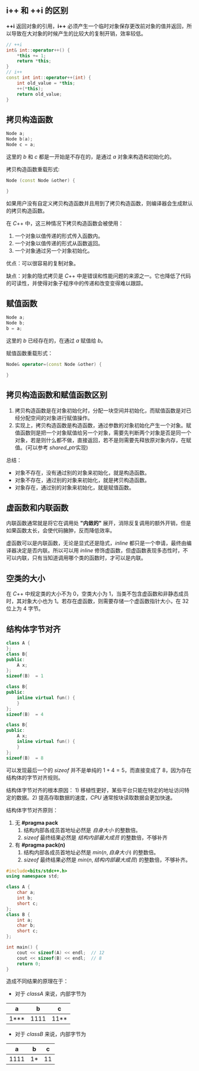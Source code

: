 ## i++ 和 ++i 的区别
**++i** 返回对象的引用，**i++** 必须产生一个临时对象保存更改前对象的值并返回，所以导致在大对象的时候产生的比较大的复制开销，效率较低。
```cpp
// ++i
int& int::operator++() {
	*this += 1;
	return *this;
}
// i++
const int int::operator++(int) {
	int old_value = *this;
	++(*this);
	return old_value;
}
```

## 拷贝构造函数
```cpp
Node a;
Node b(a);
Node c = a;
```
这里的 $b$ 和 $c$ 都是一开始是不存在的，是通过 $a$ 对象来构造和初始化的。

拷贝构造函数重载形式:
```cpp
Node (const Node &other) {	

}
```

如果用户没有自定义拷贝构造函数并且用到了拷贝构造函数，则编译器会生成默认的拷贝构造函数。

在 $C$++ 中，这三种情况下拷贝构造函数会被使用：
1. 一个对象以值传递的形式传入函数内。
2. 一个对象以值传递的形式从函数返回。
3. 一个对象通过另一个对象初始化。

优点：可以很容易的复制对象。

缺点：对象的隐式拷贝是 $C$++ 中是错误和性能问题的来源之一。它也降低了代码的可读性，并使得对象子程序中的传递和改变变得难以跟踪。


## 赋值函数
```cpp
Node a;
Node b;
b = a;
```
这里的 $b$ 已经存在的，在通过 $a$ 赋值给 $b$。

赋值函数重载形式：
```cpp
Node& operator=(const Node &other) {

}
```

## 拷贝构造函数和赋值函数区别
1. 拷贝构造函数是在对象初始化时，分配一块空间并初始化，而赋值函数是对已经分配空间的对象进行赋值操作。
2. 实现上，拷贝构造函数是构造函数，通过参数的对象初始化产生一个对象。赋值函数则是把一个对象赋值给另一个对象，需要先判断两个对象是否是同一个对象，若是则什么都不做，直接返回，若不是则需要先释放原对象内存，在赋值。(可以参考 $shared\_ptr$实现)

总结：
- 对象不存在，没有通过别的对象来初始化，就是构造函数。
- 对象不存在，通过别的对象来初始化，就是拷贝构造函数。
- 对象存在，通过别的对象来初始化，就是赋值函数。

## 虚函数和内联函数
内联函数通常就是将它在调用处 **"内敛的"** 展开，消除反复调用的额外开销，但是如果函数太长，会使代码臃肿，反而降低效率。

虚函数可以是内联函数，无论是显式还是隐式，$inline$ 都只是一个申请，最终由编译器决定是否内联。所以可以用 $inline$ 修饰虚函数，但虚函数表现多态性时，不可以内联，只有当知道调用哪个类的函数时，才可以是内联。

## 空类的大小
在 $C$++ 中规定类的大小不为 $0$，空类大小为 $1$，当类不包含虚函数和非静态成员时，其对象大小也为 $1$。若存在虚函数，则需要存储一个虚函数指针大小，在 $32$ 位上为 $4$ 字节。

## 结构体字节对齐
```cpp
class A {
};
class B{
public:
	A x;
};
sizeof(B)  = 1

class B{
public:
	inline virtual fun() {
	}
};
sizeof(B)  = 4

class B{
public:
	A x;
	inline virtual fun() {
	}
};
sizeof(B)  = 8
```
可以发现最后一个的 $sizeof$ 并不是单纯的 $1+4=5$，而直接变成了 $8$，因为存在结构体的字节对齐规则。

结构体字节对齐的根本原因： $1)$ 移植性更好，某些平台只能在特定的地址访问特定的数据。$2)$ 提高存取数据的速度，$CPU$ 通常按块读取数据会更加快速。

结构体字节对齐原则：
1. 无 **#pragma pack**
   1. 结构内部各成员首地址必然是 $自身大小$ 的整数倍。
   2. $sizeof$ 最终结果必然是 $结构内部最大成员$ 的整数倍，不够补齐
2. 有 **#pragma pack(n)**
   1. 结构内部各成员首地址必然是 $min(n, 自身大小)$ 的整数倍。
   2. $sizeof$ 最终结果必然是 $min(n, 结构内部最大成员)$ 的整数倍，不够补齐。

```cpp
#include<bits/stdc++.h>
using namespace std;

class A {
	char a;
	int b;
	short c;
};
class B {
    int a;
    char b;
    short c;
};

int main() {
    cout << sizeof(A) << endl;	// 12
    cout << sizeof(B) << endl;	// 8
    return 0;
}
```
造成不同结果的原理在于：
- 对于 $class A$ 来说，内部字节为

| a    | b    | c    |
| ---- | ---- | ---- |
| 1*** | 1111 | 11** |
- 对于 $class B$ 来说，内部字节为

| a    | b   | c   |
| ---- | --- | --- |
| 1111 | 1*  | 11  |
